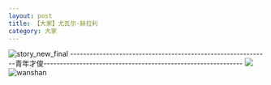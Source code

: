 ```yaml
---
layout: post
title: 【大家】尤瓦尔·赫拉利
category: 大家
---
```

![story_new_final](http://rzda7rj3c.hd-bkt.clouddn.com/img/story_new_final_0322.png)
-------------------------------------------------------------青年才俊-------------------------------------------------------------
![](http://rzdb2xp2h.hd-bkt.clouddn.com/img/men-history-220512-new-2.jpeg)
![wanshan](http://rzda7rj3c.hd-bkt.clouddn.com/img/wanshan.png)





  




